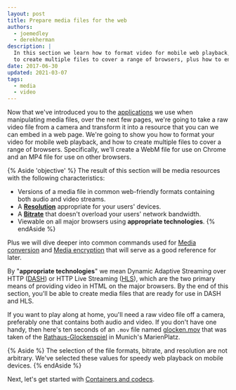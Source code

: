 ```yaml
---
layout: post
title: Prepare media files for the web
authors:
  - joemedley
  - derekherman
description: |
  In this section we learn how to format video for mobile web playback, and how
  to create multiple files to cover a range of browsers, plus how to encrypt them.
date: 2017-06-30
updated: 2021-03-07
tags:
  - media
  - video
---
```


Now that we've introduced you to the [applications](/media-application-basics/)
we use when manipulating media files, over the next few pages, we're going to
take a raw video file from a camera and transform it into a resource that you
can we can embed in a web page. We're going to show you how to format your
video for mobile web playback, and how to create multiple files to cover a
range of browsers. Specifically, we'll create a WebM file for use on Chrome and
an MP4 file for use on other browsers.

{% Aside 'objective' %}
The result of this section will be media resources with the following
characteristics:

* Versions of a media file in common web-friendly formats containing both audio
  and video streams.
* A [**Resolution**](/resolution/) appropriate for your users' devices.
* A [**Bitrate**](/bitrate/) that doesn't overload your users' network bandwidth.
* Viewable on all major browsers using **appropriate technologies**.
{% endAside %}

Plus we will dive deeper into common commands used for
[Media conversion](/media-conversion/) and [Media encryption](/media-encryption/)
that will serve as a good reference for later.

By "**appropriate technologies**" we mean Dynamic Adaptive Streaming over HTTP
([DASH]) or HTTP Live Streaming ([HLS]), which are the two primary means of
providing video in HTML on the major browsers. By the end of this section,
you'll be able to create media files that are ready for use in DASH and HLS.

If you want to play along at home, you'll need a raw video file off a camera,
preferably one that contains both audio and video. If you don't have one handy,
then here's ten seconds of an `.mov` file named [glocken.mov] that was taken of
the [Rathaus-Glockenspiel] in Munich's MarienPlatz.

{% Aside %}
The selection of the file formats, bitrate, and resolution are not arbitrary.
We've selected these values for speedy web playback on mobile devices.
{% endAside %}

Next, let's get started with [Containers and codecs](/containers-and-codecs/).

[DASH]: https://developer.mozilla.org/en-US/docs/Web/HTML/DASH_Adaptive_Streaming_for_HTML_5_Video
[HLS]: https://developer.apple.com/documentation/http_live_streaming
[glocken.mov]: https://storage.googleapis.com/web-dev-assets/prepare-media/glocken.mov
[Rathaus-Glockenspiel]: https://en.wikipedia.org/wiki/Rathaus-Glockenspiel
